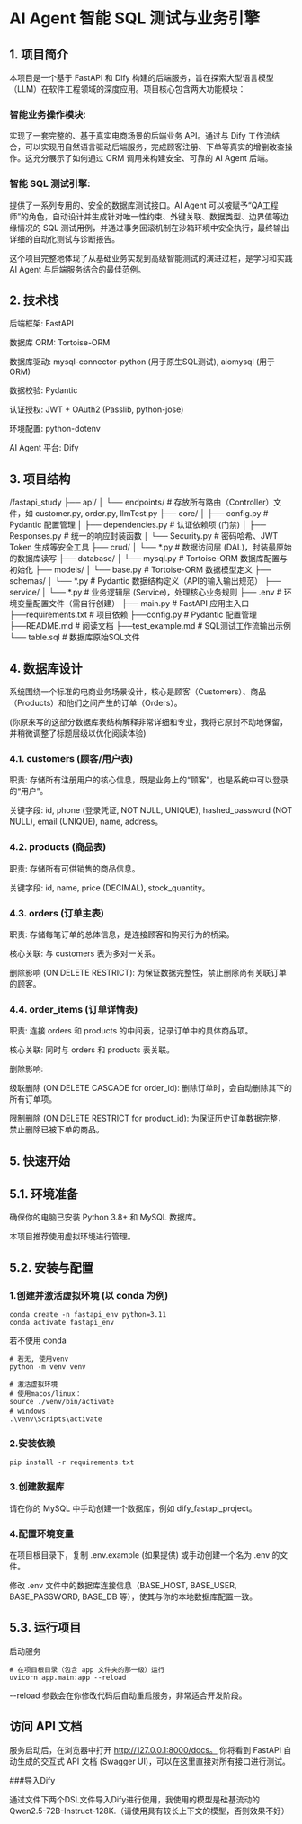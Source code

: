 # AI Agent 智能 SQL 测试与业务引擎
## 1. 项目简介
本项目是一个基于 FastAPI 和 Dify 构建的后端服务，旨在探索大型语言模型（LLM）在软件工程领域的深度应用。项目核心包含两大功能模块：

### 智能业务操作模块: 
实现了一套完整的、基于真实电商场景的后端业务 API。通过与 Dify 工作流结合，可以实现用自然语言驱动后端服务，完成顾客注册、下单等真实的增删改查操作。这充分展示了如何通过 ORM 调用来构建安全、可靠的 AI Agent 后端。

### 智能 SQL 测试引擎: 
提供了一系列专用的、安全的数据库测试接口。AI Agent 可以被赋予“QA工程师”的角色，自动设计并生成针对唯一性约束、外键关联、数据类型、边界值等边缘情况的 SQL 测试用例，并通过事务回滚机制在沙箱环境中安全执行，最终输出详细的自动化测试与诊断报告。

这个项目完整地体现了从基础业务实现到高级智能测试的演进过程，是学习和实践 AI Agent 与后端服务结合的最佳范例。

## 2. 技术栈
后端框架: FastAPI

数据库 ORM: Tortoise-ORM

数据库驱动: mysql-connector-python (用于原生SQL测试), aiomysql (用于ORM)

数据校验: Pydantic

认证授权: JWT + OAuth2 (Passlib, python-jose)

环境配置: python-dotenv

AI Agent 平台: Dify

## 3. 项目结构

/fastapi_study
├── api/
│   └── endpoints/         # 存放所有路由（Controller）文件，如 customer.py, order.py, llmTest.py
├── core/
│   ├── config.py          # Pydantic 配置管理
│   ├── dependencies.py    # 认证依赖项 (门禁)
│   ├── Responses.py       # 统一的响应封装函数
│   └── Security.py        # 密码哈希、JWT Token 生成等安全工具
├── crud/
│   └── *.py               # 数据访问层 (DAL)，封装最原始的数据库读写
├── database/
│   └── mysql.py           # Tortoise-ORM 数据库配置与初始化
├── models/
│   └── base.py            # Tortoise-ORM 数据模型定义
├── schemas/
│   └── *.py               # Pydantic 数据结构定义（API的输入输出规范）
├── service/
│   └── *.py               # 业务逻辑层 (Service)，处理核心业务规则
├── .env                   # 环境变量配置文件（需自行创建）
├── main.py                # FastAPI 应用主入口
├──requirements.txt        # 项目依赖
├──config.py               # Pydantic 配置管理
├──README.md               # 阅读文档
├──test_example.md         # SQL测试工作流输出示例        
└── table.sql              # 数据库原始SQL文件

## 4. 数据库设计
系统围绕一个标准的电商业务场景设计，核心是顾客（Customers）、商品（Products）和他们之间产生的订单（Orders）。

(你原来写的这部分数据库表结构解释非常详细和专业，我将它原封不动地保留，并稍微调整了标题层级以优化阅读体验)

### 4.1. customers (顾客/用户表)
职责: 存储所有注册用户的核心信息，既是业务上的“顾客”，也是系统中可以登录的“用户”。

关键字段: id, phone (登录凭证, NOT NULL, UNIQUE), hashed_password (NOT NULL), email (UNIQUE), name, address。

### 4.2. products (商品表)
职责: 存储所有可供销售的商品信息。

关键字段: id, name, price (DECIMAL), stock_quantity。

### 4.3. orders (订单主表)
职责: 存储每笔订单的总体信息，是连接顾客和购买行为的桥梁。

核心关联: 与 customers 表为多对一关系。

删除影响 (ON DELETE RESTRICT): 为保证数据完整性，禁止删除尚有关联订单的顾客。

### 4.4. order_items (订单详情表)
职责: 连接 orders 和 products 的中间表，记录订单中的具体商品项。

核心关联: 同时与 orders 和 products 表关联。

删除影响:

级联删除 (ON DELETE CASCADE for order_id): 删除订单时，会自动删除其下的所有订单项。

限制删除 (ON DELETE RESTRICT for product_id): 为保证历史订单数据完整，禁止删除已被下单的商品。

## 5. 快速开始
## 5.1. 环境准备
确保你的电脑已安装 Python 3.8+ 和 MySQL 数据库。

本项目推荐使用虚拟环境进行管理。

## 5.2. 安装与配置

### 1.创建并激活虚拟环境 (以 conda 为例)

```
conda create -n fastapi_env python=3.11
conda activate fastapi_env
```
若不使用 conda
```
# 若无, 使用venv
python -m venv venv

# 激活虚拟环境
# 使用macos/linux：
source ./venv/bin/activate
# windows：
.\venv\Scripts\activate
```

### 2.安装依赖
```
pip install -r requirements.txt
```


### 3.创建数据库

请在你的 MySQL 中手动创建一个数据库，例如 dify_fastapi_project。

### 4.配置环境变量

在项目根目录下，复制 .env.example (如果提供) 或手动创建一个名为 .env 的文件。

修改 .env 文件中的数据库连接信息（BASE_HOST, BASE_USER, BASE_PASSWORD, BASE_DB 等），使其与你的本地数据库配置一致。

## 5.3. 运行项目
启动服务
```
# 在项目根目录（包含 app 文件夹的那一级）运行
uvicorn app.main:app --reload
```
--reload 参数会在你修改代码后自动重启服务，非常适合开发阶段。

## 访问 API 文档

服务启动后，在浏览器中打开 http://127.0.0.1:8000/docs。
你将看到 FastAPI 自动生成的交互式 API 文档 (Swagger UI)，可以在这里直接对所有接口进行测试。

###导入Dify

通过文件下两个DSL文件导入Dify进行使用，我使用的模型是硅基流动的Qwen2.5-72B-Instruct-128K.（请使用具有较长上下文的模型，否则效果不好）
